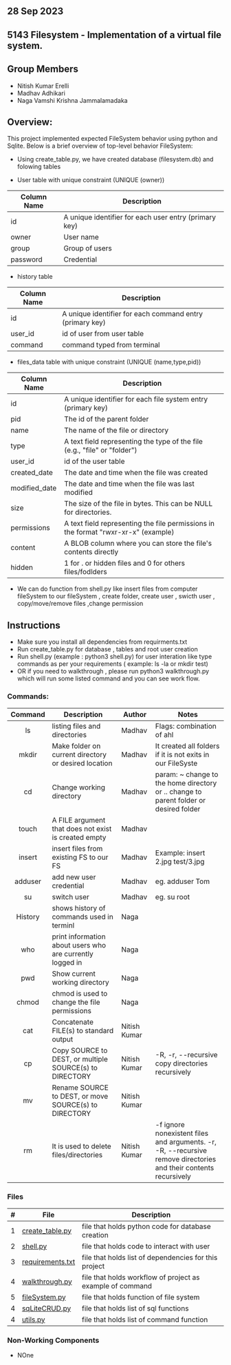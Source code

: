 ## 28 Sep 2023

## 5143 Filesystem - Implementation of a virtual file system.

## Group Members
- Nitish Kumar Erelli
- Madhav Adhikari
- Naga Vamshi Krishna Jammalamadaka

## Overview:
This project implemented expected FileSystem behavior using python and Sqlite. Below is a brief overview of top-level behavior FileSystem:
-  Using create_table.py, we have created database (filesystem.db) and folowing tables

-  User table with unique constraint (UNIQUE (owner))

| Column Name | Description |
| --- | --- |
| id | A unique identifier for each user entry (primary key) |
| owner | User name |
| group | Group of users |
| password | Credential |

-  history table 

| Column Name | Description |
| --- | --- |
| id | A unique identifier for each  command entry (primary key) |
| user_id | id of user from user table |
| command | command typed from terminal |


-  files_data  table with unique constraint (UNIQUE (name,type,pid))

| Column Name        | Description                                                |
| ------------------- | ---------------------------------------------------------- |
| id                 | A unique identifier for each file system entry (primary key) |
| pid                | The id of the parent folder                                |
| name               | The name of the file or directory                           |
| type               | A text field representing the type of the file (e.g., "file" or "folder") |
| user_id            | id of the user table                                       |
| created_date  | The date and time when the file was created         |
| modified_date  | The date and time when the file was last modified          |
| size               | The size of the file in bytes. This can be NULL for directories. |
| permissions        | A text field representing the file permissions in the format "rwxr-xr-x" (example) |
| content            | A BLOB column where you can store the file's contents directly |
| hidden   | 1 for . or hidden files and 0 for others files/fodlders |

-  We can do function from shell.py like insert files from computer fileSystem to our fileSystem , create folder, create user , swicth user , copy/move/remove files ,change permission 


    
## Instructions
- Make sure you install all dependencies from requirments.txt
- Run create_table.py  for database , tables and root user creation 
- Run shell.py (example : python3 shell.py) for user interation like type commands as per your requirements ( example: ls -la  or mkdir test)
- OR if you need to walkthrough , please run python3 walkthrough.py which will run some listed command and you can see work flow.

### Commands:


|   Command   | Description | Author | Notes |
| :---: | ----------- | ---------------------- | ---------------------- |    
|ls|	listing files and directories |Madhav	|Flags: combination of ahl	|
|mkdir|	Make folder  on current directory or desired location|Madhav	| It created all folders if it is not exits in our FileSyste |
|cd	|Change working directory |Madhav	|param: ~ change to the home directory or ..  change  to parent	 folder or desired folder|
|touch|A FILE argument that does not exist is created empty |Madhav||
|insert| insert files from existing FS to our FS |Madhav| Example: insert 2.jpg  test/3.jpg |
|adduser| add new user credential | Madhav| eg. adduser Tom|
|su | switch user |Madhav| eg. su root|
| History  | shows history of commands used in terminl | Naga |   |
| who | print information about users who are currently logged in |Naga |
|pwd	|Show current working directory |Naga	||
|chmod| chmod is used to change the file permissions |Naga |
|cat|	 Concatenate FILE(s) to standard output |Nitish	Kumar||
|cp|Copy SOURCE to DEST, or multiple SOURCE(s) to DIRECTORY| Nitish	Kumar |-R, -r, --recursive  copy directories recursively|
|mv| Rename SOURCE to DEST, or move SOURCE(s) to DIRECTORY | Nitish	Kumar ||
|rm|It is used to delete files/directories|Nitish	Kumar|-f ignore nonexistent files and arguments. -r, -R, --recursive   remove directories and their contents recursively|

### Files

|   #   | File            | Description                                        |
| :---: | --------------- | -------------------------------------------------- |
|   1   | [create_table.py  ](create_table.py)      | file that holds python code for database creation   |
|   2  | [shell.py](shell.py)     | file that holds code to interact with user  |
|   3 | [requirements.txt](requirements.txt)   | file that holds list of dependencies for this project    |
|   4| [walkthrough.py](walkthrough.py)   | file that holds workflow of project as example of command    |
|   5| [fileSystem.py](helper/fileSystem.py)   | file that holds function of file system  |
|   4| [sqLiteCRUD.py ](helper/sqLiteCRUD.py )  | file that holds list of sql functions  |
|   4| [utils.py](helper/utils.py)   | file that holds list of command function    |



### Non-Working Components
- NOne
